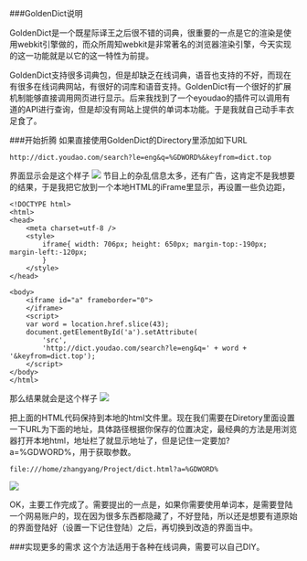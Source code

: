 ###GoldenDict说明

GoldenDict是一个既星际译王之后很不错的词典，很重要的一点是它的渲染是使用webkit引擎做的，而众所周知webkit是非常著名的浏览器渲染引擎，今天实现的这一功能就是以它的这一特性为前提。

GoldenDict支持很多词典包，但是却缺乏在线词典，语音也支持的不好，而现在有很多在线词典网站，有很好的词库和语音支持。GoldenDict有一个很好的扩展机制能够直接调用网页进行显示。后来我找到了一个eyoudao的插件可以调用有道的API进行查询，但是却没有网站上提供的单词本功能。于是我就自己动手丰衣足食了。

###开始折腾
如果直接使用GoldenDict的Directory里添加如下URL

    http://dict.youdao.com/search?le=eng&q=%GDWORD%&keyfrom=dict.top

界面显示会是这个样子
![](http://i.minus.com/j77DXapTNNJ8W.png)
节目上的杂乱信息太多，还有广告，这肯定不是我想要的结果，于是我把它放到一个本地HTML的iFrame里显示，再设置一些负边距，

    <!DOCTYPE html>
    <html>
    <head>
        <meta charset=utf-8 />
        <style>
            iframe{ width: 706px; height: 650px; margin-top:-190px; margin-left:-120px;
            }
        </style>
    </head>
    
    <body>
        <iframe id="a" frameborder="0">
        </iframe>
        <script>
        var word = location.href.slice(43);
        document.getElementById('a').setAttribute(
            'src', 
            'http://dict.youdao.com/search?le=eng&q=' + word + '&keyfrom=dict.top');
        </script>
    </body>
    </html>

那么结果就会是这个样子
![](http://i.minus.com/jsTJczWLbEZ5Z.png)

把上面的HTML代码保持到本地的html文件里。现在我们需要在Diretory里面设置一下URL为下面的地址，具体路径根据你保存的位置决定，最经典的方法是用浏览器打开本地html，地址栏了就显示地址了，但是记住一定要加?a=%GDWORD%，用于获取参数。

    file:///home/zhangyang/Project/dict.html?a=%GDWORD%
    
![](http://i.minus.com/jGhY1GPqzhIZ0.png)

OK，主要工作完成了。需要提出的一点是，如果你需要使用单词本，是需要登陆一个网易账户的，现在因为很多东西都隐藏了，不好登陆，所以还是想要有道原始的界面登陆好（设置一下记住登陆）之后，再切换到改造的界面当中。

###实现更多的需求
这个方法适用于各种在线词典，需要可以自己DIY。